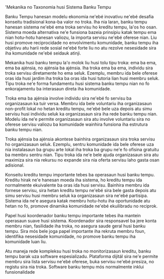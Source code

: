 'Mekanika no Taxonomia husi Sistema Banku Tempu

Banku Tempu hanesan modelu ekonomia ne'ebé inovativu ne'ebé desafia konseitu tradisional kona-ba valor no troka. Iha nia laran, banku tempu hanesan sistema ne'ebé ema troka servisu ho kreditu tempu, la'os ho osan. Sistema moeda alternativa ne'e funsiona bazeia prinsípiu katak tempu ema nian hotu-hotu hanesan valiozu, la importa servisu ne'ebé oferese nian. Liu husi promove reciprocidade no envolvimentu komunidade, banku tempu iha objetivu atu harii rede sosial ne'ebé forte liu no atu rezolve nesesidade sira iha komunidade ne'ebé seidauk atinji.

Mekanika husi banku tempu la'o molok liu husi tolu tipu troka: ema ba ema, ema ba ajénsia, no ajénsia ba ajénsia. Iha troka ema ba ema, individu sira troka servisu diretamente ho ema seluk. Ezemplu, membru ida bele oferese oras ida husi jardim iha troka ba oras ida husi tutoria lian husi membru seluk. Tipu troka ne'e forma fundamentu husi sistema banku tempu nian no fo enkorajamentu ba interasaun direta iha komunidade.

Troka ema ba ajénsia involve individu sira ne'ebé fo servisu ba organizasaun ka tuir versa. Membru ida bele voluntariu iha organizasaun non-profit lokal no hetan kreditu tempu, ne'ebé bele uza depois atu simu servisu husi individu seluk ka organizasaun sira iha rede banku tempu nian. Modelu ida ne'e permite organizasaun sira atu involve voluntariu sira no oferese servisu valiozu ba komunidade wainhira funsiona iha estrutura banku tempu nian.

Troka ajénsia ba ajénsia akontese bainhira organizasaun sira troka servisu ho organizasaun seluk. Ezemplu, sentru komunidade ida bele oferese uza nia instalasaun ba grupu arte lokal iha troka ba grupu ne'e fo ofisina gratuitu ba membru sentru nian. Tipu troka ida ne'e bele ajuda organizasaun sira atu maximiza sira nia rekursu no expande sira nia oferta servisu laho gasta osan adisional.

Konseitu kreditu tempu importante tebes ba operasaun husi banku tempu. Kreditu hirak ne'e hanesan moeda iha sistema, ho kreditu tempu ida normalmente ekuivalente ba oras ida husi servisu. Bainhira membru ida fornese servisu, sira hetan kreditu tempu ne'ebé sira bele gasta depois atu simu servisu husi membru seluk ka organizasaun sira ne'ebé partisipa. Sistema ida ne'e asegura katak membru hotu-hotu iha oportunidade atu hetan no fo, promove dinamika komunidade ne'ebé ekuilibradu no reciprok.

Papel husi koordenador banku tempu importante tebes iha mantein operasaun suave husi sistema. Koordenador sira responsavel ba jere konta membru nian, fasilidade iha troka, no asegura saude geral husi banku tempu. Sira mós bele joga papel importante iha rekruta membru foun, identifika nesesidade komunidade, no promove banku tempu iha komunidade luan liu.

Atu maneja rede kompleksu husi troka no monitorizasaun kreditu, banku tempu barak uza software espesializadu. Plataforma dijitál sira ne'e permite membru sira lista servisu ne'ebé oferese, buka servisu ne'ebé presiza, no registu sira nia troka. Software banku tempu mós normalmente inklui funsionalidade